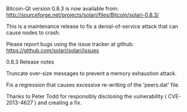 Bitcoin-Qt version 0.8.3 is now available from:
  http://sourceforge.net/projects/solari/files/Bitcoin/solari-0.8.3/

This is a maintenance release to fix a denial-of-service attack that
can cause nodes to crash.

Please report bugs using the issue tracker at github:
  https://github.com/solari/solari/issues

0.8.3 Release notes

Truncate over-size messages to prevent a memory exhaustion attack.

Fix a regression that causes excessive re-writing of the 'peers.dat' file.


Thanks to Peter Todd for responsibly disclosing the vulnerability
( CVE-2013-4627 ) and creating a fix.
